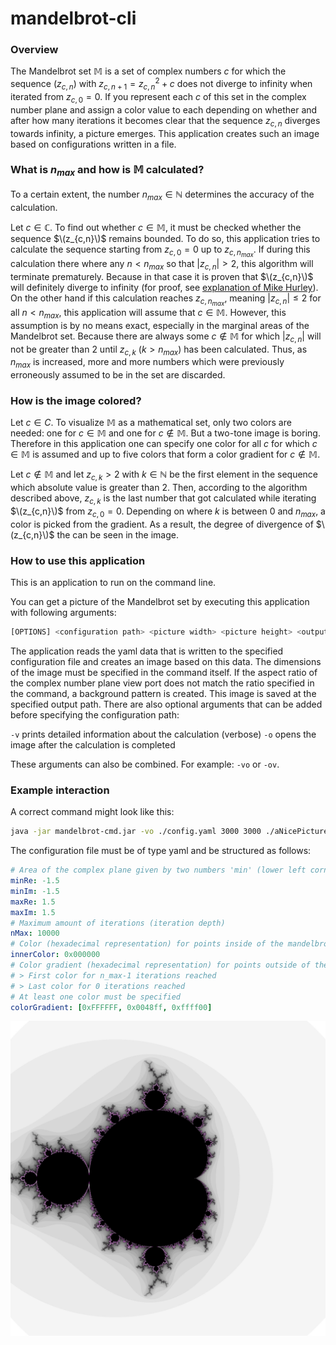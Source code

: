 # mandelbrot-cli

### Overview

The Mandelbrot set $\mathbb {M}$ is a set of complex numbers $c$ for which the sequence $(z_{c,n})$ with $z_{c,n+1}=z_{c,n}^2+c$ does not diverge to infinity when iterated from $z_{c,0}=0$. If you represent each $c$ of this set in the complex number plane and assign a color value to each depending on whether and after how many iterations it becomes clear that the sequence $z_{c,n}$ diverges towards infinity, a picture emerges. This application creates such an image based on configurations written in a file. 

### What is $n_{max}$ and how is $\mathbb {M}$ calculated?

To a certain extent, the number $n_{max} \in \mathbb {N}$ determines the accuracy of the calculation. 

Let $c \in \mathbb {C}$. To find out whether $c \in \mathbb {M}$, it must be checked whether the sequence $\(z_{c,n}\)$ remains bounded. To do so, this application tries to calculate the sequence starting from $z_{c,0}=0$ up to $z_{c,n_{max}}$. If during this calculation there where any $n < n_{max}$ so that $|z_{c,n}| > 2$, this algorithm will terminate prematurely. Because in that case it is proven that $\(z_{c,n}\)$ will definitely diverge to infinity (for proof, see [explanation of Mike Hurley](http://mrob.com/pub/muency/escaperadius.html)). On the other hand if this calculation reaches $z_{c,n_{max}}$, meaning $|z_{c,n}| \leq 2$ for all $n < n_{max}$, this application will assume that $c \in \mathbb {M}$. However, this assumption is by no means exact, especially in the marginal areas of the Mandelbrot set. Because there are always some $c \notin \mathbb {M}$ for which $|z_{c,n}|$ will not be greater than 2 until $z_{c,k}$ ($k > n_{max}$) has been calculated. Thus, as $n_{max}$ is increased, more and more numbers which were previously erroneously assumed to be in the set are discarded. 

### How is the image colored?

Let $c \in {C}$. To visualize $\mathbb {M}$ as a mathematical set, only two colors are needed: one for $c \in \mathbb {M}$ and one for $c \notin \mathbb {M}$. But a two-tone image is boring. Therefore in this application one can specify one color for all $c$ for which $c \in \mathbb {M}$ is assumed and up to five colors that form a color gradient for $c \notin \mathbb {M}$. 

Let $c \notin \mathbb {M}$ and let $z_{c,k} > 2$ with $k \in \mathbb {N}$ be the first element in the sequence which absolute value is greater than 2. Then, according to the algorithm described above, $z_{c,k}$ is the last number that got calculated while iterating $\(z_{c,n}\)$ from $z_{c,0}=0$. Depending on where $k$ is between $0$ and $n_{max}$, a color is picked from the gradient. As a result, the degree of divergence of $\(z_{c,n}\)$ the can be seen in the image. 

### How to use this application

This is an application to run on the command line. 

You can get a picture of the Mandelbrot set by executing this application with following arguments: 

```bash
[OPTIONS] <configuration path> <picture width> <picture height> <output path>
```

The application reads the yaml data that is written to the specified configuration file and creates an image based on this data. The dimensions of the image must be specified in the command itself. If the aspect ratio of the complex number plane view port does not match the ratio specified in the command, a background pattern is created. This image is saved at the specified output path. There are also optional arguments that can be added before specifying the configuration path: 

`-v` 	prints detailed information about the calculation (verbose)
`-o` 	opens the image after the calculation is completed

These arguments can also be combined. For example: `-vo` or `-ov`. 

### Example interaction

A correct command might look like this:

```bash
java -jar mandelbrot-cmd.jar -vo ./config.yaml 3000 3000 ./aNicePicture.png 
```

The configuration file must be of type yaml and be structured as follows: 

```yaml
# Area of the complex plane given by two numbers 'min' (lower left corner) and 'max' (upper right corner)
minRe: -1.5
minIm: -1.5
maxRe: 1.5
maxIm: 1.5
# Maximum amount of iterations (iteration depth)
nMax: 10000
# Color (hexadecimal representation) for points inside of the mandelbrot set
innerColor: 0x000000
# Color gradient (hexadecimal representation) for points outside of the mandelbrot set
# > First color for n_max-1 iterations reached
# > Last color for 0 iterations reached
# At least one color must be specified
colorGradient: [0xFFFFFF, 0x0048ff, 0xffff00]
```

![alt text](./aNicePicture.png)